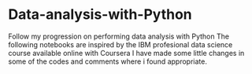 # Data-analysis-with-Python

Follow my progression on performing data analysis with Python
The following notebooks are inspired by the IBM profesional data science course available online with Coursera
I have made some little changes in some of the codes and comments where i found appropriate.
